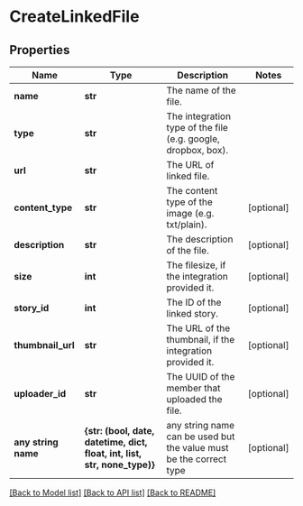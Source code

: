 # CreateLinkedFile

## Properties
Name | Type | Description | Notes
------------ | ------------- | ------------- | -------------
**name** | **str** | The name of the file. | 
**type** | **str** | The integration type of the file (e.g. google, dropbox, box). | 
**url** | **str** | The URL of linked file. | 
**content_type** | **str** | The content type of the image (e.g. txt/plain). | [optional] 
**description** | **str** | The description of the file. | [optional] 
**size** | **int** | The filesize, if the integration provided it. | [optional] 
**story_id** | **int** | The ID of the linked story. | [optional] 
**thumbnail_url** | **str** | The URL of the thumbnail, if the integration provided it. | [optional] 
**uploader_id** | **str** | The UUID of the member that uploaded the file. | [optional] 
**any string name** | **{str: (bool, date, datetime, dict, float, int, list, str, none_type)}** | any string name can be used but the value must be the correct type | [optional]

[[Back to Model list]](../README.md#documentation-for-models) [[Back to API list]](../README.md#documentation-for-api-endpoints) [[Back to README]](../README.md)


